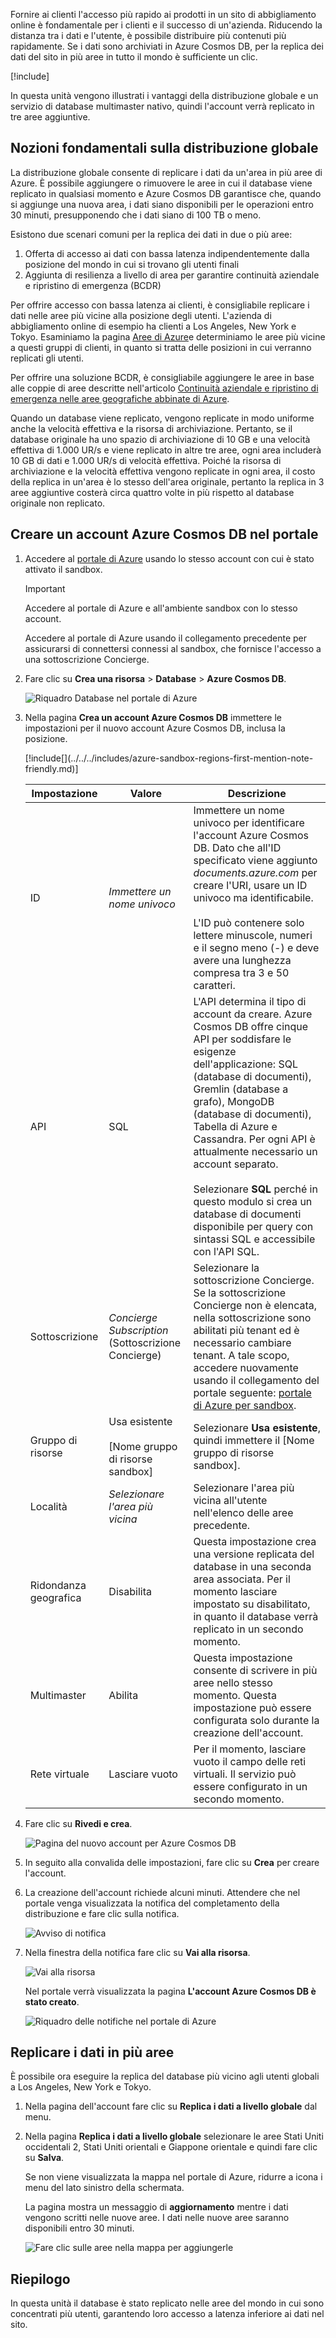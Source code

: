 Fornire ai clienti l'accesso più rapido ai prodotti in un sito di abbigliamento online è fondamentale per i clienti e il successo di un'azienda. Riducendo la distanza tra i dati e l'utente, è possibile distribuire più contenuti più rapidamente. Se i dati sono archiviati in Azure Cosmos DB, per la replica dei dati del sito in più aree in tutto il mondo è sufficiente un clic.

<!-- Activate the sandbox -->
[!include[](../../../includes/azure-sandbox-activate.md)]

In questa unità vengono illustrati i vantaggi della distribuzione globale e un servizio di database multimaster nativo, quindi l'account verrà replicato in tre aree aggiuntive.

## <a name="global-distribution-basics"></a>Nozioni fondamentali sulla distribuzione globale

La distribuzione globale consente di replicare i dati da un'area in più aree di Azure. È possibile aggiungere o rimuovere le aree in cui il database viene replicato in qualsiasi momento e Azure Cosmos DB garantisce che, quando si aggiunge una nuova area, i dati siano disponibili per le operazioni entro 30 minuti, presupponendo che i dati siano di 100 TB o meno.

Esistono due scenari comuni per la replica dei dati in due o più aree:

1. Offerta di accesso ai dati con bassa latenza indipendentemente dalla posizione del mondo in cui si trovano gli utenti finali
2. Aggiunta di resilienza a livello di area per garantire continuità aziendale e ripristino di emergenza (BCDR)

Per offrire accesso con bassa latenza ai clienti, è consigliabile replicare i dati nelle aree più vicine alla posizione degli utenti. L'azienda di abbigliamento online di esempio ha clienti a Los Angeles, New York e Tokyo. Esaminiamo la pagina [Aree di Azure](https://azure.microsoft.com/global-infrastructure/regions/)e determiniamo le aree più vicine a questi gruppi di clienti, in quanto si tratta delle posizioni in cui verranno replicati gli utenti.

Per offrire una soluzione BCDR, è consigliabile aggiungere le aree in base alle coppie di aree descritte nell'articolo [Continuità aziendale e ripristino di emergenza nelle aree geografiche abbinate di Azure](https://azure.microsoft.com/documentation/articles/best-practices-availability-paired-regions/).

Quando un database viene replicato, vengono replicate in modo uniforme anche la velocità effettiva e la risorsa di archiviazione. Pertanto, se il database originale ha uno spazio di archiviazione di 10 GB e una velocità effettiva di 1.000 UR/s e viene replicato in altre tre aree, ogni area includerà 10 GB di dati e 1.000 UR/s di velocità effettiva. Poiché la risorsa di archiviazione e la velocità effettiva vengono replicate in ogni area, il costo della replica in un'area è lo stesso dell'area originale, pertanto la replica in 3 aree aggiuntive costerà circa quattro volte in più rispetto al database originale non replicato.

## <a name="creating-an-azure-cosmos-db-account-in-the-portal"></a>Creare un account Azure Cosmos DB nel portale

1. Accedere al [portale di Azure](https://portal.azure.com/learn.docs.microsoft.com?azure-portal=true) usando lo stesso account con cui è stato attivato il sandbox.

    > [!IMPORTANT]
    > Accedere al portale di Azure e all'ambiente sandbox con lo stesso account.
    >
    > Accedere al portale di Azure usando il collegamento precedente per assicurarsi di connettersi connessi al sandbox, che fornisce l'accesso a una sottoscrizione Concierge.

1. Fare clic su **Crea una risorsa** > **Database** > **Azure Cosmos DB**.

   ![Riquadro Database nel portale di Azure](../media/2-global-distribution/2-create-nosql-db-databases-json-tutorial.png)

1. Nella pagina **Crea un account Azure Cosmos DB** immettere le impostazioni per il nuovo account Azure Cosmos DB, inclusa la posizione.

    <!-- Resource selection --> [!include[](../../../includes/azure-sandbox-regions-first-mention-note-friendly.md)]

    Impostazione|Valore|Descrizione
    ---|---|---
    ID|*Immettere un nome univoco*|Immettere un nome univoco per identificare l'account Azure Cosmos DB. Dato che all'ID specificato viene aggiunto *documents.azure.com* per creare l'URI, usare un ID univoco ma identificabile.<br><br>L'ID può contenere solo lettere minuscole, numeri e il segno meno (-) e deve avere una lunghezza compresa tra 3 e 50 caratteri.
    API|SQL|L'API determina il tipo di account da creare. Azure Cosmos DB offre cinque API per soddisfare le esigenze dell'applicazione: SQL (database di documenti), Gremlin (database a grafo), MongoDB (database di documenti), Tabella di Azure e Cassandra. Per ogni API è attualmente necessario un account separato. <br><br>Selezionare **SQL** perché in questo modulo si crea un database di documenti disponibile per query con sintassi SQL e accessibile con l'API SQL.|
    Sottoscrizione|*Concierge Subscription* (Sottoscrizione Concierge)|Selezionare la sottoscrizione Concierge. Se la sottoscrizione Concierge non è elencata, nella sottoscrizione sono abilitati più tenant ed è necessario cambiare tenant. A tale scopo, accedere nuovamente usando il collegamento del portale seguente: [portale di Azure per sandbox](https://portal.azure.com/learn.docs.microsoft.com?azure-portal=true).
    Gruppo di risorse|Usa esistente<br><br><rgn>[Nome gruppo di risorse sandbox]</rgn>|Selezionare **Usa esistente**, quindi immettere il <rgn>[Nome gruppo di risorse sandbox]</rgn>.
    Località|*Selezionare l'area più vicina*|Selezionare l'area più vicina all'utente nell'elenco delle aree precedente.
    Ridondanza geografica| Disabilita | Questa impostazione crea una versione replicata del database in una seconda area associata. Per il momento lasciare impostato su disabilitato, in quanto il database verrà replicato in un secondo momento.
    Multimaster | Abilita | Questa impostazione consente di scrivere in più aree nello stesso momento. Questa impostazione può essere configurata solo durante la creazione dell'account.
    Rete virtuale|Lasciare vuoto|Per il momento, lasciare vuoto il campo delle reti virtuali. Il servizio può essere configurato in un secondo momento.

1. Fare clic su **Rivedi e crea**.

    ![Pagina del nuovo account per Azure Cosmos DB](../media/2-global-distribution/2-azure-cosmos-db-create-new-account.png)

1. In seguito alla convalida delle impostazioni, fare clic su **Crea** per creare l'account.

1. La creazione dell'account richiede alcuni minuti. Attendere che nel portale venga visualizzata la notifica del completamento della distribuzione e fare clic sulla notifica.

    ![Avviso di notifica](../media/2-global-distribution/2-azure-cosmos-db-notification.png)

1. Nella finestra della notifica fare clic su **Vai alla risorsa**.

    ![Vai alla risorsa](../media/2-global-distribution/2-azure-cosmos-db-go-to-resource.png)

    Nel portale verrà visualizzata la pagina **L'account Azure Cosmos DB è stato creato**.

    ![Riquadro delle notifiche nel portale di Azure](../media/2-global-distribution/2-azure-cosmos-db-account-created.png)

## <a name="replicate-data-in-multiple-regions"></a>Replicare i dati in più aree

È possibile ora eseguire la replica del database più vicino agli utenti globali a Los Angeles, New York e Tokyo.

1. Nella pagina dell'account fare clic su **Replica i dati a livello globale** dal menu.
1. Nella pagina **Replica i dati a livello globale** selezionare le aree Stati Uniti occidentali 2, Stati Uniti orientali e Giappone orientale e quindi fare clic su **Salva**.

    Se non viene visualizzata la mappa nel portale di Azure, ridurre a icona i menu del lato sinistro della schermata.

    La pagina mostra un messaggio di **aggiornamento** mentre i dati vengono scritti nelle nuove aree. I dati nelle nuove aree saranno disponibili entro 30 minuti.

    ![Fare clic sulle aree nella mappa per aggiungerle](../media/2-global-distribution/2-global-replication.gif)

## <a name="summary"></a>Riepilogo

In questa unità il database è stato replicato nelle aree del mondo in cui sono concentrati più utenti, garantendo loro accesso a latenza inferiore ai dati nel sito.
